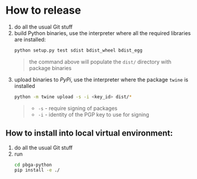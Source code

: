 # How to release

1. do all the usual Git stuff
2. build Python binaries, use the interpreter where all the required libraries are installed:
    ```bash
    python setup.py test sdist bdist_wheel bdist_egg
    ```
    > the command above will populate the `dist/` directory with package binaries
3. upload binaries to *PyPi*, use the interpreter where the package `twine` is installed
    ```bash
    python -m twine upload -s -i <key_id> dist/*
    ```
    > - `-s` - require signing of packages
    > - `-i` - identity of the PGP key to use for signing

## How to install into local virtual environment:

1. do all the usual Git stuff
2. run 
    ```bash
    cd pbga-python
    pip install -e ./
    ```
